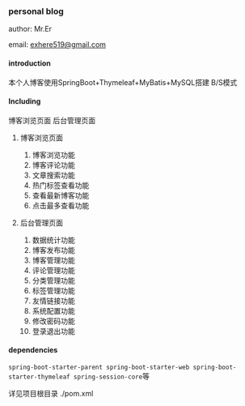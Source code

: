### personal blog

author: Mr.Er

email: exhere519@gmail.com

#### introduction
本个人博客使用SpringBoot+Thymeleaf+MyBatis+MySQL搭建 B/S模式

#### Including
博客浏览页面
后台管理页面

1. 博客浏览页面
    1. 博客浏览功能
    2. 博客评论功能
    3. 文章搜索功能
    4. 热门标签查看功能
    5. 查看最新博客功能
    6. 点击最多查看功能

2. 后台管理页面
    1. 数据统计功能
    2. 博客发布功能
    3. 博客管理功能
    4. 评论管理功能
    5. 分类管理功能
    6. 标签管理功能
    7. 友情链接功能
    8. 系统配置功能
    9. 修改密码功能
    10. 登录退出功能


#### dependencies

```spring-boot-starter-parent spring-boot-starter-web spring-boot-starter-thymeleaf spring-session-core```等

详见项目根目录 ./pom.xml
